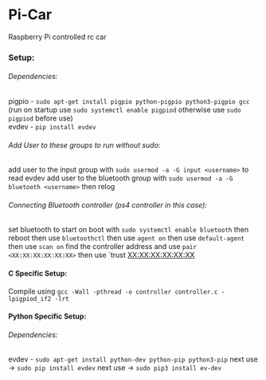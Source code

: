 # Pi-Car
Raspberry Pi controlled rc car

### Setup:
###### Dependencies:
 pigpio - `sudo apt-get install pigpio python-pigpio python3-pigpio gcc` (run on startup use `sudo systemctl enable pigpiod` otherwise use `sudo pigpiod` before use)  
 evdev - `pip install evdev`

###### Add User to these groups to run without sudo:
 add user to the input group with `sudo usermod -a -G input <username>` to read evdev
 add user to the bluetooth group with `sudo usermod -a -G bluetooth <username>`
 then relog
 
###### Connecting Bluetooth controller (ps4 controller in this case):
 set bluetooth to start on boot with `sudo systemctl enable bluetooth`
 then reboot
 then use `bluetoothctl`
 then use `agent on`
 then use `default-agent`
 then use `scan on`
 find the controller address and use `pair <XX:XX:XX:XX:XX:XX>`
 then use `trust <XX:XX:XX:XX:XX:XX>

#### C Specific Setup:
 Compile using `gcc -Wall -pthread -o controller controller.c -lpigpiod_if2 -lrt`

#### Python Specific Setup:
###### Dependencies:
 evdev - `sudo apt-get install python-dev python-pip python3-pip` next use -> `sudo pip install evdev` next use -> `sudo pip3 install ev-dev`

